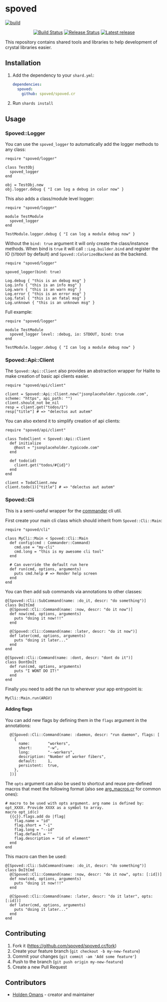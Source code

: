 # spoved

[![build](https://github.com/spoved/spoved.cr/actions/workflows/build.yml/badge.svg)](https://github.com/spoved/spoved.cr/actions/workflows/build.yml)

<p align="center">
    <a href="https://github.com/spoved/spoved.cr/actions/workflows/build.yml">
        <img src="https://github.com/spoved/spoved.cr/actions/workflows/build.yml/badge.svg" alt="Build Status"></a>
    <a href="https://github.com/spoved/spoved.cr/actions/workflows/release.yml">
        <img src="https://github.com/spoved/spoved.cr/actions/workflows/release.yml/badge.svg" alt="Release Status"></a>
    <a href="https://github.com/spoved/spoved.cr/releases">
        <img src="https://img.shields.io/github/v/release/spoved/spoved.cr" alt="Latest release"></a>
</p>

This repository contains shared tools and libraries to help development of crystal libraries easier.

## Installation

1. Add the dependency to your `shard.yml`:

   ```yaml
   dependencies:
     spoved:
       github: spoved/spoved.cr
   ```

2. Run `shards install`

## Usage

### Spoved::Logger

You can use the `spoved_logger` to automatically add the logger methods to any class:

```crystal
require "spoved/logger"

class TestObj
  spoved_logger
end

obj = TestObj.new
obj.logger.debug { "I can log a debug in color now" }
```

This also adds a class/module level logger:

```crystal
require "spoved/logger"

module TestModule
  spoved_logger
end

TestModule.logger.debug { "I can log a module debug now" }
```

Without the `bind: true` argument it will only create the class/instance methods. When bind is `true` it will call `::Log.builder.bind` and register the IO (`STDOUT` by default) and `Spoved::ColorizedBackend` as the backend.

```crystal
require "spoved/logger"

spoved_logger(bind: true)

Log.debug { "this is an debug msg" }
Log.info { "this is an info msg" }
Log.warn { "this is an warn msg" }
Log.error { "this is an error msg" }
Log.fatal { "this is an fatal msg" }
Log.unknown { "this is an unknown msg" }
```

Full example:

```crystal
require "spoved/logger"

module TestModule
  spoved_logger level: :debug, io: STDOUT, bind: true
end

TestModule.logger.debug { "I can log a module debug now" }
```

### Spoved::Api::Client

The `Spoved::Api::Client` also provides an abstraction wrapper for Halite to make creation of basic api clients easier.

```crystal
require "spoved/api/client"

client = Spoved::Api::Client.new("jsonplaceholder.typicode.com", scheme: "https", api_path: "")
client.should_not be_nil
resp = client.get("todos/1")
resp["title"] # => "delectus aut autem"
```

You can also extend it to simplify creation of api clients:

```crystal
require "spoved/api/client"

class TodoClient < Spoved::Api::Client
  def initialize
    @host = "jsonplaceholder.typicode.com"
  end

  def todo(id)
    client.get("todos/#{id}")
  end
end

client = TodoClient.new
client.todo(1)["title"] # => "delectus aut autem"
```

### Spoved::Cli

This is a semi-useful wrapper for the [commander](https://github.com/mrrooijen/commander) cli util.

First create your main cli class which should inherit from `Spoved::Cli::Main`:

```crystal
require "spoved/cli"

class MyCli::Main < Spoved::Cli::Main
  def config(cmd : Commander::Command)
    cmd.use = "my-cli"
    cmd.long = "this is my awesome cli tool"
  end

  # Can override the default run here
  def run(cmd, options, arguments)
    puts cmd.help # => Render help screen
  end
end
```

You can then add sub commands via annotations to other classes:

```crystal
@[Spoved::Cli::SubCommand(name: :do_it, descr: "do something")]
class DoItCmd
  @[Spoved::Cli::Command(name: :now, descr: "do it now")]
  def now(cmd, options, arguments)
    puts "doing it now!!!"
  end

  @[Spoved::Cli::Command(name: :later, descr: "do it now")]
  def later(cmd, options, arguments)
    puts "doing it later..."
  end
end

@[Spoved::Cli::Command(name: :dont, descr: "dont do it")]
class DontDoIt
  def run(cmd, options, arguments)
    puts "I WONT DO IT!"
  end
end
```

Finally you need to add the run to wherever your app entrypoint is:

```crystal
MyCli::Main.run(ARGV)
```

#### Adding flags

You can add new flags by defining them in the `flags` argument in the annotations:

```crystal
  @[Spoved::Cli::Command(name: :daemon, descr: "run daemon", flags: [
    {
      name:        "workers",
      short:       "-w",
      long:        "--workers",
      description: "Number of worker fibers",
      default:     1,
      persistent:  true,
    },
  ])]
```

The `opts` argument can also be used to shortcut and reuse pre-defined macros that meet the following format (also see [arg_macros.cr](src/spoved/cli/arg_macros.cr) for common ones):

```crystal
# macro to be used with opts argument. arg name is defined by: opt_XXXX. Provide XXXX as a symbol to array.
macro opt_id(c)
  {{c}}.flags.add do |flag|
    flag.name = "id"
    flag.short = "-i"
    flag.long = "--id"
    flag.default = ""
    flag.description = "id of element"
  end
end
```

This macro can then be used:

```crystal
@[Spoved::Cli::SubCommand(name: :do_it, descr: "do something")]
class DoItCmd
  @[Spoved::Cli::Command(name: :now, descr: "do it now", opts: [:id])]
  def now(cmd, options, arguments)
    puts "doing it now!!!"
  end

  @[Spoved::Cli::Command(name: :later, descr: "do it later", opts: [:id])]
  def later(cmd, options, arguments)
    puts "doing it later..."
  end
end
```

## Contributing

1. Fork it (<https://github.com/spoved/spoved.cr/fork>)
2. Create your feature branch (`git checkout -b my-new-feature`)
3. Commit your changes (`git commit -am 'Add some feature'`)
4. Push to the branch (`git push origin my-new-feature`)
5. Create a new Pull Request

## Contributors

- [Holden Omans](https://github.com/kalinon) - creator and maintainer
